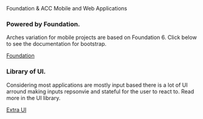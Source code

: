 <div class='accfoundation_nav'><div class="br_1 br_round br_solid br_white-7 p_5 relative shadow_3 m-x_3">
	<div class="absolute t_0 r_0 l_0 b_0 opacity_7 z_0 br_round bg_center bg_cover" style="background-image:url('../img/triangletexture/greentriangles.PNG')"></div>
		<div class="c_black font_11:lg font_6 font_8:md font_ui lh_1 m-y_4">Foundation &amp; ACC
			<span class="block font_1 m-y_2 font_bold opacity_7">Mobile and Web Applications</span>
		</div>
        <div class="flex">
            <div class="flex_auto p-x_3 w_50">
                <h3 class="c_black font_5:lg font_3 font_4:md">Powered by Foundation.</h3>
                <p class="font_1 font_1:md font_3:lg">
                    Arches variation for mobile projects are based on Foundation 6. Click below to see the documentation for
                    bootstrap.
                </p>
                <div>
                    <a
                        class="br_radius bg_primary button c_white  gradient_teal h:gradient_teal-reverse"
                        href="https://foundation.zurb.com/sites/docs/"
                        role="button"
                        >Foundation</a
                    >
                </div>
            </div>
            <div class="flex_auto p-x_3 w_50">
                <h3 class="c_black font_5:lg font_3 font_4:md">Library of UI.</h3>
                <p class="font_1 font_1:md font_3:lg">
                    Considering most applications are mostly input based there is a lot of UI arround making inputs repsonvie and stateful for the user to react to. Read more in the UI library.
                </p>
                <div>
                    <a
                        class="br_radius bg_primary button c_white  gradient_teal h:gradient_teal-reverse"
                        href="section-recipes-cvqualtiy.html"
                        role="button"
                        >Extra UI</a
                    >
                </div>
            </div>
        </div>	
</div>
</div>
